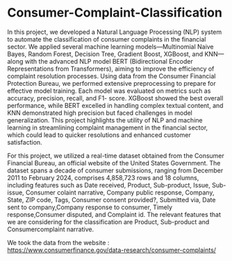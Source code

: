 # Consumer-Complaint-Classification

In this project, we developed a Natural Language Processing (NLP) system to automate
the classification of consumer complaints in the
financial sector. We applied several machine
learning models—Multinomial Naive Bayes,
Random Forest, Decision Tree, Gradient Boost,
XGBoost, and KNN—along with the advanced
NLP model BERT (Bidirectional Encoder Representations from Transformers), aiming to improve the efficiency of complaint resolution processes. Using data from the Consumer Financial Protection Bureau, we performed extensive
preprocessing to prepare for effective model
training. Each model was evaluated on metrics such as accuracy, precision, recall, and F1-
score. XGBoost showed the best overall performance, while BERT excelled in handling complex textual content, and KNN demonstrated
high precision but faced challenges in model
generalization. This project highlights the utility of NLP and machine learning in streamlining complaint management in the financial
sector, which could lead to quicker resolutions
and enhanced customer satisfaction.

For this project, we utilized a real-time dataset obtained from the Consumer Financial Bureau, an official website of the United States Government.
The dataset spans a decade of consumer submissions, ranging from December 2011 to February 2024, comprises 4,858,723 rows and 18 columns, 
including features such as Date received, Product, Sub-product, Issue, Sub-issue, Consumer colaint narrative, Company public response, Company, State, ZIP code, Tags, Consumer consent
provided?, Submitted via, Date sent to company,Company response to consumer, Timely response,Consumer disputed, and Complaint id.
The relevant features that we are considering for the classification are Product, Sub-product and Consumercomplaint narrative.

We took the data from the website : https://www.consumerfinance.gov/data-research/consumer-complaints/
